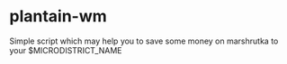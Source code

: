 # plantain-wm
Simple script which may help you to save some money on marshrutka to your $MICRODISTRICT_NAME
